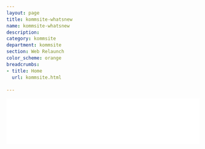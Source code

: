 ```yaml
---
layout: page
title: kommsite-whatsnew
name: kommsite-whatsnew
description: 
category: kommsite
department: kommsite
section: Web Relaunch
color_scheme: orange
breadcrumbs:
- title: Home
  url: kommsite.html

---
```


<img src="media/kommsite/feature_cloud.png" />
